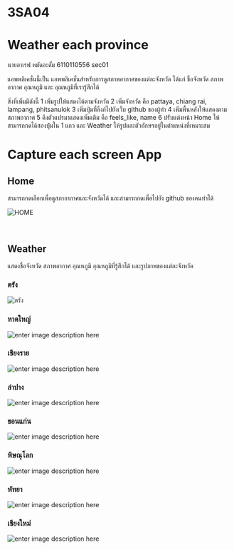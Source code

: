 # 3SA04

# Weather each province

นายอาเรฟ หมัดอะดั้ม 6110110556 sec01

แอพพลิเคชั่นนี้เป็น แอพพลิเคชั่นสำหรับการดูสภาพอากาศของแต่ละจังหวัด ได้แก่ ชื่อจังหวัด สภาพอากาศ อุณหภูมิ และ อุณหภูมิที่เรารู้สึกได้

สิ่งที่เพิ่มมีดังนี้
1 เพิ่มรูปให้แสดงได้ตามจังหวัด
2 เพิ่มจังหวัด คือ pattaya, chiang rai, lampang, phitsanulok
3 เพิ่มปุ่มที่ลิ้งก์ไปยังเว็บ github ของผู้ทำ
4 เพิ่มพื้นหลังให้แสดงตามสภาพอากาศ
5 ดึงตัวแปรมาแสดงเพิ่มเติม คือ feels_like, name
6 ปรับแต่งหน้า Home ให้สามารถกดได้สองปุ่มใน 1 แถว  และ Weather ให้รูปและตัวอักษรอยู่ในตำแหน่งที่เหมาะสม



# Capture each screen App

## Home
สามารถกดเลือกเพื่อดูสภาอากาศและจังหวัดได้ และสามารถกดเพื่อไปยัง github ของคนทำได้

![HOME](https://raw.githubusercontent.com/6110110556/3SA04/master/Home.png)

<br>

## Weather
แสดงชื่อจังหวัด สภาพอากาศ อุณหภูมิ อุณหภูมิที่รู้สึกได้ และรูปภาพของแต่ละจังหวัด


### ตรัง
![ตรัง](https://raw.githubusercontent.com/6110110556/3SA04/master/Weather02.png)


### หาดใหญ่
![enter image description here](https://github.com/6110110556/3SA04/blob/master/Weather01.png?raw=true)


### เชียงราย
![enter image description here](https://github.com/6110110556/3SA04/blob/master/Weather03.png?raw=true)


### ลำปาง
![enter image description here](https://github.com/6110110556/3SA04/blob/master/Weather04.png?raw=true)


### ขอนแก่น
![enter image description here](https://github.com/6110110556/3SA04/blob/master/Weather05.png?raw=true)


### พิษณุโลก
![enter image description here](https://github.com/6110110556/3SA04/blob/master/Weather06.png?raw=true)


### พัทยา
![enter image description here](https://github.com/6110110556/3SA04/blob/master/Weather07.png?raw=true)


### เชียงใหม่
![enter image description here](https://github.com/6110110556/3SA04/blob/master/Weather08.png?raw=true)
